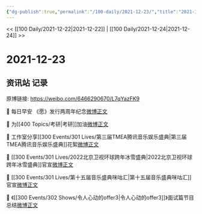 ```yaml
---
{"dg-publish":true,"permalink":"/100-daily/2021-12-23/","title":"2021-12-23"}
---
```



<< [[100 Daily/2021-12-22\|2021-12-22]] | [[100 Daily/2021-12-24\|2021-12-24]] >>

# 2021-12-23

## 资讯站 记录

原博链接: https://weibo.com/6466290670/L7qYazFK9

🌟 每日早安
《愿》发行两周年纪念[微博正文](https://m.weibo.cn/6466290670/4717472731889869)

🌟 为[[400 Topics/考研\|考研]]加油[微博正文](https://m.weibo.cn/6466290670/4717502419174294)

🌟 工作室分享[[300 Events/301 Lives/第三届TMEA腾讯音乐娱乐盛典\|第三届TMEA腾讯音乐娱乐盛典]]花絮[微博正文](https://m.weibo.cn/6466290670/4717698883785860)

🌟 [[300 Events/301 Lives/2022北京卫视环球跨年冰雪盛典\|2022北京卫视环球跨年冰雪盛典]]官宣[微博正文](https://m.weibo.cn/6466290670/4717618990420710)

🌟 [[300 Events/301 Lives/第十五届音乐盛典咪咕汇\|第十五届音乐盛典咪咕汇]]官宣[微博正文](https://m.weibo.cn/6466290670/4717597549660503)

🌟 《[[300 Events/302 Shows/令人心动的offer3\|令人心动的offer3]]》面试篇节目总结[微博正文](https://m.weibo.cn/6466290670/4717709633520452)

